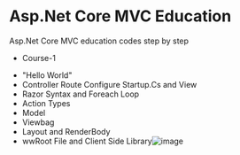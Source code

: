 # Asp.Net Core MVC Education
Asp.Net Core MVC education codes step by step

* Course-1
- "Hello World"
- Controller Route Configure Startup.Cs and View
- Razor Syntax and Foreach Loop
- Action Types
- Model
- Viewbag
- Layout and RenderBody
- wwRoot File and Client Side Library![image](https://user-images.githubusercontent.com/32798253/125784899-afcf6690-a589-4b4e-b724-c2dc5060fcd6.png)

